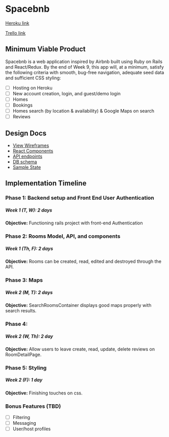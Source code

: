 # Spacebnb

[Heroku link][heroku]

[Trello link][trello]

[heroku]: https://space-bnb.herokuapp.com
[trello]: https://trello.com/b/ZUAmgrLI/spacebnb

## Minimum Viable Product

Spacebnb is a web application inspired by Airbnb built using Ruby on Rails
and React/Redux.  By the end of Week 9, this app will, at a minimum, satisfy the
following criteria with smooth, bug-free navigation, adequate seed data and
sufficient CSS styling:

- [ ] Hosting on Heroku
- [ ] New account creation, login, and guest/demo login
- [ ] Homes
- [ ] Bookings
- [ ] Homes search (by location & availability) & Google Maps on search
- [ ] Reviews

## Design Docs
* [View Wireframes][wireframes]
* [React Components][components]
* [API endpoints][api-endpoints]
* [DB schema][schema]
* [Sample State][sample-state]

[wireframes]: docs/wireframes
[components]: docs/component-hierarchy.md
[sample-state]: docs/sample-state.md
[api-endpoints]: docs/api-endpoints.md
[schema]: docs/schema.md

## Implementation Timeline

### Phase 1: Backend setup and Front End User Authentication
##### Week 1 (T, W): 2 days

**Objective:** Functioning rails project with front-end Authentication

### Phase 2: Rooms Model, API, and components
##### Week 1 (Th, F): 2 days

**Objective:** Rooms can be created, read, edited and destroyed through
the API.

### Phase 3: Maps
##### Week 2 (M, T): 2 days

**Objective:** SearchRoomsContainer displays good maps properly with search results.

### Phase 4:
##### Week 2 (W, Th): 2 day

**Objective:** Allow users to leave create, read, update, delete reviews on RoomDetailPage.

### Phase 5: Styling
##### Week 2 (F): 1 day

**Objective:** Finishing touches on css.


### Bonus Features (TBD)
- [ ] Filtering
- [ ] Messaging
- [ ] User/host profiles
